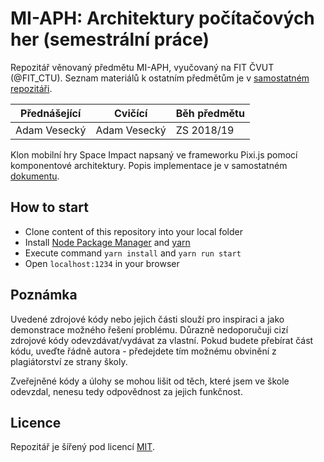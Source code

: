 # MI-APH: Architektury počítačových her (semestrální práce)

Repozitář věnovaný předmětu MI-APH, vyučovaný na FIT ČVUT (@FIT_CTU).
Seznam materiálů k ostatním předmětům je v [samostatném repozitáři](https://github.com/josefdolezal/fit-cvut).

| Přednášející | Cvičící      | Běh předmětu |
|--------------|--------------|--------------|
| Adam Vesecký | Adam Vesecký | ZS 2018/19   |

Klon mobilní hry Space Impact napsaný ve frameworku Pixi.js pomocí komponentové architektury. Popis implementace je v samostatném [dokumentu](documentation.adoc).

## How to start

* Clone content of this repository into your local folder
* Install [Node Package Manager](https://www.npmjs.com) and [yarn](https://yarnpkg.com)
* Execute command `yarn install` and `yarn run start`
* Open `localhost:1234` in your browser

## Poznámka
Uvedené zdrojové kódy nebo jejich části slouží pro inspiraci a jako demonstrace možného řešení problému. Důrazně nedoporučuji cizí zdrojové kódy odevzdávat/vydávat za vlastní. Pokud budete přebírat část kódu, uveďte řádně autora - předejdete tím možnému obvinění z plagiátorství ze strany školy.

Zveřejněné kódy a úlohy se mohou lišit od těch, které jsem ve škole odevzdal, nenesu tedy odpovědnost za jejich funkčnost.

## Licence
Repozitář je šířený pod licencí [MIT](LICENSE).
